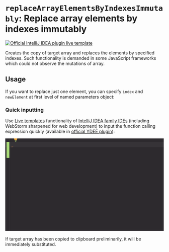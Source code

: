 # `replaceArrayElementsByIndexesImmutably`: Replace array elements by indexes immutably

[![Official IntelliJ IDEA plugin live template](https://img.shields.io/badge/IntelliJ_IDEA_Live_Template-raebii-blue.svg?style=flat)](https://plugins.jetbrains.com/plugin/17638-yamato-daiwa-es-extensions)

Creates the copy of target array and replaces the elements by specified indexes.
Such functionality is demanded in some JavaScript frameworks which could not observe the mutations of array.


## Usage

If you want to replace just one element, you can specify `index` and `newElement` at first level of named parameters object:



### Quick inputting

Use [Live templates](https://www.jetbrains.com/help/idea/using-live-templates.html#live_templates_types) functionality
of [IntelliJ IDEA family IDEs](https://www.jetbrains.com/idea/) (including WebStorm sharpened for web development)
to input the function calling expression quickly (available in [official YDEE plugin](https://plugins.jetbrains.com/plugin/17638-yamato-daiwa-es-extensions)):

![](replaceArrayElementsByIndexesImmutably-LiveTemplateDemo.gif)

If target array has been copied to clipboard preliminarily, it will be immediately substituted.
